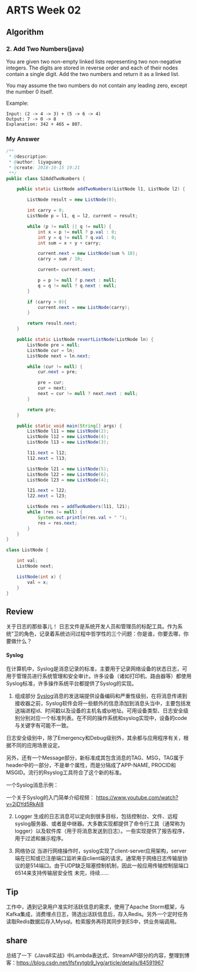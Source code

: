 # ARTS Week 02
## Algorithm
### 2. Add Two Numbers(java)
You are given two non-empty linked lists representing two non-negative integers. The digits are stored in reverse order and each of their nodes contain a single digit. Add the two numbers and return it as a linked list.

You may assume the two numbers do not contain any leading zero, except the number 0 itself.

Example:
```
Input: (2 -> 4 -> 3) + (5 -> 6 -> 4)
Output: 7 -> 0 -> 8
Explanation: 342 + 465 = 807.
```
### My Answer
``` java
/**
 * @description:
 * @author: liyaguang
 * @create: 2018-10-15 19:21
 **/
public class S2AddTwoNumbers {

    public static ListNode addTwoNumbers(ListNode l1, ListNode l2) {

        ListNode result = new ListNode(0);

        int carry = 0;
        ListNode p = l1, q = l2, current = result;

        while (p != null || q != null) {
            int x = p != null ? p.val : 0;
            int y = q != null ? q.val : 0;
            int sum = x + y + carry;

            current.next = new ListNode(sum % 10);
            carry = sum / 10;

            current= current.next;

            p = p != null ? p.next : null;
            q = q != null ? q.next : null;
        }

        if (carry > 0){
            current.next = new ListNode(carry);
        }

        return result.next;
    }

    public static ListNode revertListNode(ListNode ln) {
        ListNode pre = null;
        ListNode cur = ln;
        ListNode next = ln.next;

        while (cur != null) {
            cur.next = pre;

            pre = cur;
            cur = next;
            next = cur != null ? next.next : null;
        }

        return pre;
    }

    public static void main(String[] args) {
        ListNode l11 = new ListNode(2);
        ListNode l12 = new ListNode(4);
        ListNode l13 = new ListNode(3);

        l11.next = l12;
        l12.next = l13;

        ListNode l21 = new ListNode(5);
        ListNode l22 = new ListNode(6);
        ListNode l23 = new ListNode(4);

        l21.next = l22;
        l22.next = l23;

        ListNode res = addTwoNumbers(l11, l21);
        while (res != null) {
            System.out.println(res.val + " ");
            res = res.next;
        }
    }
}

class ListNode {

    int val;
    ListNode next;

    ListNode(int x) {
        val = x;
    }
}
```

## Review

关于日志的那些事儿！
日志文件是系统开发人员和管理员的标配工具。作为系统”卫的角色，记录着系统访问过程中哲学性的三个问题：你是谁，你要去哪，你要做什么？

#### Syslog
在计算机中，Syslog是消息记录的标准，主要用于记录网络设备的状态日志，可用于管理员进行系统管理和安全审计。许多设备（诸如打印机、路由器等）都使用Syslog标准，许多操作系统平台都提供了Syslog的实现。

1. 组成部分
[Syslog](https://en.wikipedia.org/wiki/Syslog)消息的发送端提供设备编码和严重性级别，在将消息传递到接收器之前，Syslog软件会将一些额外的信息添加到消息头当中，主要包括发送端进程id、时间戳以及设备的主机名或ip地址。可用设备类型、日志安全级别分别对应一个标准列表。在不同的操作系统和syslog实现中，设备的code与关键字有可能不一致。

日志安全级别中，除了Emergency和Debug级别外，其余都与应用程序有关，根据不同的应用场景设定。

另外，还有一个Message部分，新标准成其包含消息的TAG、MSG，TAG属于header中的一部分，不是单个属性，而是分隔成了APP-NAME, PROCID和MSGID。流行的Rsyslog工具符合了这个新的标准。

一个Syslog消息示例：

一个关于Syslog的入门简单介绍视频：
   https://www.youtube.com/watch?v=2jDYd5RkAl8

2. Logger
生成的日志消息可以定向到很多目标，包括控制台、文件、远程syslog服务器、或者是中继器。大多数实现都提供了命令行工具（通常称为logger）以及软件库（用于将消息发送到日志）。一些实现提供了报告程序，用于过滤和展示程序。

3. 网络协议
当进行网络操作时，syslog实现了client-server应用架构，server端在已知或已注册端口监听来自client端的请求。通常用于网络日志传输层协议的是514端口。由于UDP缺乏阻塞控制机制，因此一般应用传输控制层端口6514来支持传输层安全性
未完，待续……

## Tip
工作中，遇到记录用户准实时活跃信息的需求，使用了Apache Storm框架，与Kafka集成，消费埋点日志，筛选出活跃信息后，存入Redis。另外一个定时任务读取Redis数据后存入Mysql。检索服务再将其同步到ES中，供业务端调用。

## share
总结了一下《Java8实战》中Lambda表达式、StreamAPI部分的内容，整理到博客：https://blog.csdn.net/lfsfxytgb9_lyg/article/details/84591967

